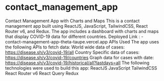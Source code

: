 # contact_management_app
Contact Management App with Charts and Maps
This is a contact management app built using ReactJS, JavaScript, TailwindCSS, React Router v6, and Redux. The app includes a dashboard with charts and maps that display COVID-19 data for different countries.
Deployed Link : -
contact-management-app-theta-taupe.vercel.app
APIs Used
The app uses the following APIs to fetch data:
World wide data of cases: https://disease.sh/v3/covid-19/all
Country Specific data of cases: https://disease.sh/v3/covid-19/countries
Graph data for cases with date: https://disease.sh/v3/covid-19/historical/all?lastdays=all
The following technologies were used to build this app:
ReactJS
JavaScript
TailwindCSS
React Router v6
React Query
Redux
